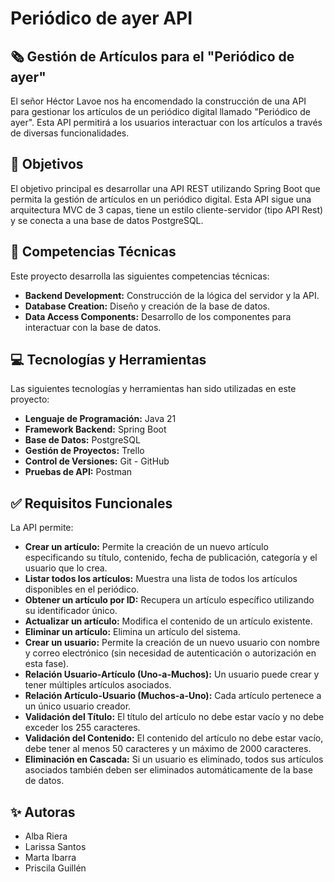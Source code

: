 # Periódico de ayer API

## 🗞️ Gestión de Artículos para el "Periódico de ayer"

El señor Héctor Lavoe nos ha encomendado la construcción de una API para gestionar los artículos de un periódico digital llamado "Periódico de ayer". Esta API permitirá a los usuarios interactuar con los artículos a través de diversas funcionalidades.

## 🎯 Objetivos

El objetivo principal es desarrollar una API REST utilizando Spring Boot que permita la gestión de artículos en un periódico digital. Esta API sigue una arquitectura MVC de 3 capas, tiene un estilo cliente-servidor (tipo API Rest) y se conecta a una base de datos PostgreSQL.

## 📓 Competencias Técnicas

Este proyecto desarrolla las siguientes competencias técnicas:

- **Backend Development:** Construcción de la lógica del servidor y la API.
- **Database Creation:** Diseño y creación de la base de datos.
- **Data Access Components:** Desarrollo de los componentes para interactuar con la base de datos.

## 💻 Tecnologías y Herramientas

Las siguientes tecnologías y herramientas han sido utilizadas en este proyecto:

- **Lenguaje de Programación:** Java 21
- **Framework Backend:** Spring Boot
- **Base de Datos:** PostgreSQL
- **Gestión de Proyectos:** Trello
- **Control de Versiones:** Git - GitHub
- **Pruebas de API:** Postman

## ✅ Requisitos Funcionales

La API permite:

- **Crear un artículo:** Permite la creación de un nuevo artículo especificando su título, contenido, fecha de publicación, categoría y el usuario que lo crea.
- **Listar todos los artículos:** Muestra una lista de todos los artículos disponibles en el periódico.
- **Obtener un artículo por ID:** Recupera un artículo específico utilizando su identificador único.
- **Actualizar un artículo:** Modifica el contenido de un artículo existente.
- **Eliminar un artículo:** Elimina un artículo del sistema.
- **Crear un usuario:** Permite la creación de un nuevo usuario con nombre y correo electrónico (sin necesidad de autenticación o autorización en esta fase).
- **Relación Usuario-Artículo (Uno-a-Muchos):** Un usuario puede crear y tener múltiples artículos asociados.
- **Relación Artículo-Usuario (Muchos-a-Uno):** Cada artículo pertenece a un único usuario creador.
- **Validación del Título:** El título del artículo no debe estar vacío y no debe exceder los 255 caracteres.
- **Validación del Contenido:** El contenido del artículo no debe estar vacío, debe tener al menos 50 caracteres y un máximo de 2000 caracteres.
- **Eliminación en Cascada:** Si un usuario es eliminado, todos sus artículos asociados también deben ser eliminados automáticamente de la base de datos.

## ✨ Autoras

- Alba Riera
- Larissa Santos
- Marta Ibarra
- Priscila Guillén
